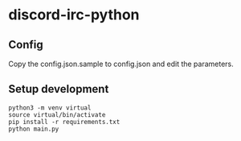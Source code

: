 # discord-irc-python


## Config
Copy the config.json.sample to config.json and edit the parameters.

## Setup development 

```
python3 -m venv virtual
source virtual/bin/activate
pip install -r requirements.txt
python main.py
```

